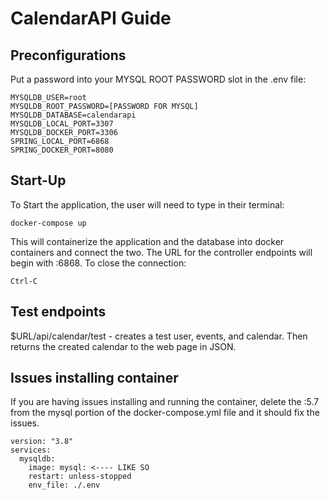 # CalendarAPI Guide

## Preconfigurations
Put a password into your MYSQL ROOT PASSWORD slot in the .env file:
```
MYSQLDB_USER=root
MYSQLDB_ROOT_PASSWORD=[PASSWORD FOR MYSQL]
MYSQLDB_DATABASE=calendarapi
MYSQLDB_LOCAL_PORT=3307
MYSQLDB_DOCKER_PORT=3306
SPRING_LOCAL_PORT=6868
SPRING_DOCKER_PORT=8080
```

## Start-Up

To Start the application, the user will need to type in their terminal:
```
docker-compose up
```
This will containerize the application and the database into docker containers and connect the two.
The URL for the controller endpoints will begin with :6868.
To close the connection:
```
Ctrl-C
```

## Test endpoints
$URL/api/calendar/test - creates a test user, events, and calendar. Then returns the created calendar to the web page
in JSON.

## Issues installing container
If you are having issues installing and running the container, delete the :5.7 from the mysql portion of the
docker-compose.yml file and it should fix the issues.
```
version: "3.8"
services:
  mysqldb:
    image: mysql: <---- LIKE SO
    restart: unless-stopped
    env_file: ./.env
  ```
